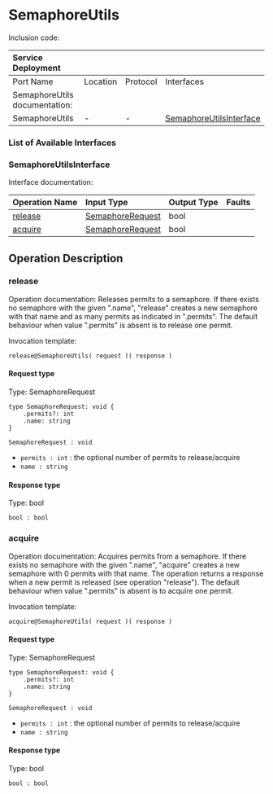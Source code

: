 <!-- markdownlint-disable -->

# SemaphoreUtils

Inclusion code: 

| Service Deployment |  |  |  |
| :--- | :--- | :--- | :--- |
| Port Name | Location | Protocol | Interfaces |
| SemaphoreUtils documentation: |  |  |  |
| SemaphoreUtils | - | - | [SemaphoreUtilsInterface](semaphore_utils.md#SemaphoreUtilsInterface) |

### List of Available Interfaces

### SemaphoreUtilsInterface <a id="SemaphoreUtilsInterface"></a>

Interface documentation:

| Operation Name | Input Type | Output Type | Faults |
| :--- | :--- | :--- | :--- |
| [release](semaphore_utils.md#release) | [SemaphoreRequest](semaphore_utils.md#SemaphoreRequest) | bool |  |
| [acquire](semaphore_utils.md#acquire) | [SemaphoreRequest](semaphore_utils.md#SemaphoreRequest) | bool |  |

## Operation Description

### release <a id="release"></a>

Operation documentation: Releases permits to a semaphore. If there exists no semaphore with the given ".name", "release" creates a new semaphore with that name and as many permits as indicated in ".permits". The default behaviour when value ".permits" is absent is to release one permit.

Invocation template:

```jolie
release@SemaphoreUtils( request )( response )
```

#### Request type <a id="SemaphoreRequest"></a>

Type: SemaphoreRequest

```jolie
type SemaphoreRequest: void {
    .permits?: int
    .name: string
}
```

`SemaphoreRequest : void`

* `permits : int` : the optional number of permits to release/acquire
* `name : string`

#### Response type

Type: bool

`bool : bool`

### acquire <a id="acquire"></a>

Operation documentation: Acquires permits from a semaphore. If there exists no semaphore with the given ".name", "acquire" creates a new semaphore with 0 permits with that name. The operation returns a response when a new permit is released \(see operation "release"\). The default behaviour when value ".permits" is absent is to acquire one permit.

Invocation template:

```jolie
acquire@SemaphoreUtils( request )( response )
```

#### Request type <a id="SemaphoreRequest"></a>

Type: SemaphoreRequest

```jolie
type SemaphoreRequest: void {
    .permits?: int
    .name: string
}
```

`SemaphoreRequest : void`

* `permits : int` : the optional number of permits to release/acquire
* `name : string`

#### Response type

Type: bool

`bool : bool`

